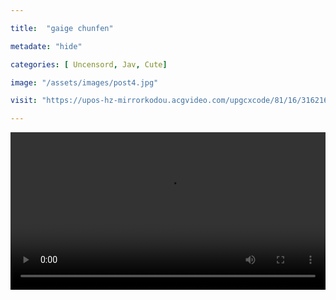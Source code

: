 ```yaml
---

title:  "gaige chunfen"

metadate: "hide"

categories: [ Uncensord, Jav, Cute]

image: "/assets/images/post4.jpg"

visit: "https://upos-hz-mirrorkodou.acgvideo.com/upgcxcode/81/16/31621681/31621681-1-6.mp4?e=ig8euxZM2rNcNbug7WdVtWug7WdVNEVEuCIv29hEn0l5QK==&deadline=1546606872&gen=playurl&nbs=1&oi=1899458251&os=kodou&platform=html5&trid=21fc4232bda3475aaf9d426ff6a25ebc&uipk=5&upsig=8079953eee19f22d4f9dbc092e65c212"

---
```


<video src="https://upos-hz-mirrorkodou.acgvideo.com/upgcxcode/81/16/31621681/31621681-1-6.mp4?e=ig8euxZM2rNcNbug7WdVtWug7WdVNEVEuCIv29hEn0l5QK==&deadline=1546610786&gen=playurl&nbs=1&oi=1899458251&os=kodou&platform=html5&trid=d9ab4c90eb9e4abdb755baa5ea5d9f4d&uipk=5&upsig=3a4e3a6f0209c621ce2def5be5afbfc0"  width="100%" controls="true" controlslist="nodownload">
your browser does not support the video tag
</video>

